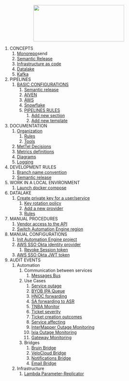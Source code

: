 <div align="center">
<img src="http://photos.prnewswire.com/prnfull/20141022/153661LOGO?p=publish"  width="300" height="120">
</div>

1. CONCEPTS
	1. [Monorepo](pipeline/BASIC_CI_CONFIGURATION.md)send
	2. [Semantic Release](pipeline/BASIC_CI_CONFIGURATION.md)
	3. [Infrastructure as code](pipeline/BASIC_CI_CONFIGURATION.md)
	4. [Datalake](pipeline/BASIC_CI_CONFIGURATION.md)
	5. [Kafka](pipeline/BASIC_CI_CONFIGURATION.md)
2. PIPELINES
	1. [BASIC CONFIGURATIONS](pipeline/BASIC_CI_CONFIGURATION.md)
		1. [Semantic release](pipeline/BASIC_CI_CONFIGURATION.md#11-semantic-release)
		2. [AIVEN](pipeline/BASIC_CI_CONFIGURATION.md#12-aiven)
		3. [AWS](pipeline/BASIC_CI_CONFIGURATION.md#13-aws)
		4. [Snowflake]()
		5. [PIPELINES RULES](pipeline/PIPELINE_RULES.md)
			1. [Add new section](pipeline/PIPELINE_RULES.md#add-new-section)
			2. [Add new template](pipeline/PIPELINE_RULES.md#add-new-template)
3. DOCUMENTATION
	1. [Organization](DOCUMENTATION.md#1-docs-organization)
		1. [Rules](DOCUMENTATION.md#2-rules)
		2. [Tools](DOCUMENTATION.md#3-tools)
	2. [MetTel Decisions](decisions/README.md)
	3. [Metrics definitions](metrics-definitions/README.md)
	4. [Diagrams](diagrams/README.md)
	5. [Logging](logging/README.md)
4. DEVELOPMENT RULES
	1. [Branch name convention]()
	2. [Semantic release]()
5. WORK IN A LOCAL ENVIRONMENT
	1. [Launch docker compose](kafka/LAUNCH_DOCKER_COMPOSE.md)
6. DATALAKE
	1. [Create private key for a user/service](snowflake/README.md#1-create-a-private-key-for-a-user)
		1. [Key rotation policy](snowflake/README.md#2-key-rotation-policy)
		2. [Add a new provider](snowflake/README.md#3-add-a-new-provider)
		3. [Rules](snowflake/README.md#4-rules)
7. MANUAL PROCEDURES
	1. [Vendor access to the API](manual_procedures/API_VENDOR_ACCESS.md)
	2. [Switch Automation Engine region](manual_procedures/SWITCH_AUTOMATION_ENGINE_REGION.md)
8. MANUAL CONFIGURATIONS
	1. [Init Automation Engine project](manual_configurations/INIT_AUTOMATION_PROJECT.md)
	2. [AWS SSO Okta identity provider](manual_configurations/OKTA_CONFIGURATIONS.md)
		1. [Revoke Session token](manual_configurations/OKTA_CONFIGURATIONS.md#revoke-permissions)
	3. [AWS SSO Okta JWT token](manual_configurations/OKTA_JWT.md)
9. AUDIT EVENTS
    1. Automation
       1. Communication between services
          1. [Messages Bus](logging/events/0-messages-bus.md)
       2. Use Cases
           1. [Service outage](logging/events/1-service-outage.md)
           2. [BYOB IPA Queue](logging/events/2-BYOB-IPA-queue.md)
           3. [HNOC forwarding](logging/events/3-HNOC-forwarding.md)
           4. [SA forwarding to ASR](logging/events/4-SA-forward-to-ASR.md)
           5. [TNBA Monitor](logging/events/5-TNBA-monitor.md)
           6. [Ticket severity](logging/events/6-ticket-severity.md)
           7. [Ticket creation outcomes](logging/events/7-ticket-creation-outcome.md)
           8. [Service affecting](logging/events/8-service-affecting.md)
           9. [InterMapper Outage Monitoring](logging/events/9-intermapper-monitor.md)
           10. [Ixia Outage Monitoring](logging/events/10-ixia-outage-monitoring.md)
           11. [Gateway Monitoring](logging/events/15-gateway-monitor.md)
       3. Bridges
          1. [Bruin Bridge](logging/events/11-bruin-bridge.md)
          2. [VeloCloud Bridge](logging/events/12-velocloud-bridge.md)
          3. [Notifications Bridge](logging/events/13-notifications-bridge.md)
          4. [Email Bridge](logging/events/14-email-bridge.md)
    2. Infrastructure
        1. [Lambda Parameter-Replicator](lambda/PARAMETER_REPLICATOR.md)


